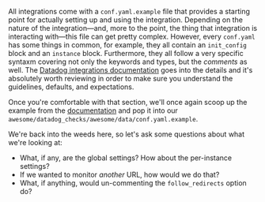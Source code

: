 All integrations come with a `conf.yaml.example` file that provides a starting point for actually setting up and using the integration. Depending on the nature of the integration—and, more to the point, the thing that integration is interacting with—this file can get pretty complex. However, every `conf.yaml` has some things in common, for example, they all contain an `init_config` block and an `instance` block. Furthermore, they all follow a very specific syntaxm covering not only the keywords and types, but the _comments_ as well. The [Datadog integrations documentation](https://docs.datadoghq.com/developers/integrations/new_check_howto/#configuration-file) goes into the details and it's absolutely worth reviewing in order to make sure you understand the guidelines, defaults, and expectations.

Once you're comfortable with that section, we'll once again scoop up the example from the [documentation](https://docs.datadoghq.com/developers/integrations/new_check_howto/#example-configuration) and pop it into our `awesome/datadog_checks/awesome/data/conf.yaml.example`.

We're back into the weeds here, so let's ask some questions about what we're looking at:
- What, if any, are the global settings? How about the per-instance settings?
- If we wanted to monitor _another_ URL, how would we do that?
- What, if anything, would un-commenting the `follow_redirects` option do?
